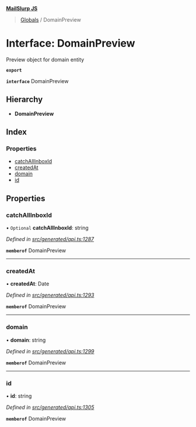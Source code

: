 **[MailSlurp JS](../README.md)**

> [Globals](../README.md) / DomainPreview

# Interface: DomainPreview

Preview object for domain entity

**`export`** 

**`interface`** DomainPreview

## Hierarchy

* **DomainPreview**

## Index

### Properties

* [catchAllInboxId](domainpreview.md#catchallinboxid)
* [createdAt](domainpreview.md#createdat)
* [domain](domainpreview.md#domain)
* [id](domainpreview.md#id)

## Properties

### catchAllInboxId

• `Optional` **catchAllInboxId**: string

*Defined in [src/generated/api.ts:1287](https://github.com/mailslurp/mailslurp-client/blob/aab6cee/src/generated/api.ts#L1287)*

**`memberof`** DomainPreview

___

### createdAt

•  **createdAt**: Date

*Defined in [src/generated/api.ts:1293](https://github.com/mailslurp/mailslurp-client/blob/aab6cee/src/generated/api.ts#L1293)*

**`memberof`** DomainPreview

___

### domain

•  **domain**: string

*Defined in [src/generated/api.ts:1299](https://github.com/mailslurp/mailslurp-client/blob/aab6cee/src/generated/api.ts#L1299)*

**`memberof`** DomainPreview

___

### id

•  **id**: string

*Defined in [src/generated/api.ts:1305](https://github.com/mailslurp/mailslurp-client/blob/aab6cee/src/generated/api.ts#L1305)*

**`memberof`** DomainPreview
